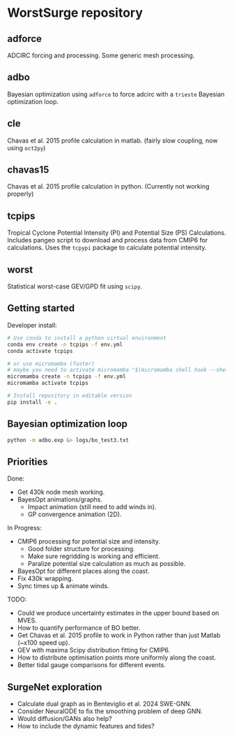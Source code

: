 # WorstSurge repository

## adforce

ADCIRC forcing and processing. Some generic mesh processing.

## adbo

Bayesian optimization using `adforce` to force adcirc with a `trieste` Bayesian optimization loop.

## cle

Chavas et al. 2015 profile calculation in matlab. (fairly slow coupling, now using `oct2py`)

## chavas15

Chavas et al. 2015 profile calculation in python. (Currently not working properly)

## tcpips

Tropical Cyclone Potential Intensity (PI) and Potential Size (PS) Calculations.
Includes pangeo script to download and process data from CMIP6 for calculations.
Uses the `tcpypi` package to calculate potential intensity.

## worst

Statistical worst-case GEV/GPD fit using `scipy`.


## Getting started

Developer install:

```bash
# Use conda to install a python virtual environment
conda env create -n tcpips -f env.yml
conda activate tcpips

# or use micromamba (faster)
# maybe you need to activate micromamba "$(micromamba shell hook --shell zsh)"
micromamba create -n tcpips -f env.yml
micromamba activate tcpips

# Install repository in editable version
pip install -e .

```

## Bayesian optimization loop

```bash
python -m adbo.exp &> logs/bo_test3.txt
```

## Priorities

Done:

 - Get 430k node mesh working.
 - BayesOpt animations/graphs.
    - Impact animation (still need to add winds in).
    - GP convergence animation (2D).

In Progress:

 - CMIP6 processing for potential size and intensity.
    - Good folder structure for processing.
    - Make sure regridding is working and efficient.
    - Paralize potential size calculation as much as possible.
 - BayesOpt for different places along the coast.
 - Fix 430k wrapping.
 - Sync times up & animate winds.

TODO:

 - Could we produce uncertainty estimates in the upper bound based on MVES.
 - How to quantify performance of BO better.
 - Get Chavas et al. 2015 profile to work in Python rather than just Matlab (~x100 speed up).
 - GEV with maxima Scipy distribution fitting for CMIP6.
 - How to distribute optimisation points more uniformly along the coast.
 - Better tidal gauge comparisons for different events.


## SurgeNet exploration

 - Calculate dual graph as in Benteviglio et al. 2024 SWE-GNN.
 - Consider NeuralODE to fix the smoothing problem of deep GNN.
 - Would diffusion/GANs also help?
 - How to include the dynamic features and tides?
